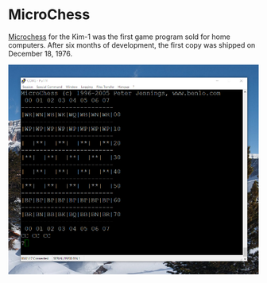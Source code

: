 # MicroChess

[Microchess](http://www.benlo.com/microchess/index.html) for the Kim-1 was the first game program sold for home computers. After six months of development, the first copy was shipped on December 18, 1976.

<img src="./microchess.png?raw=true" width="800px" alt="microchess serial">
